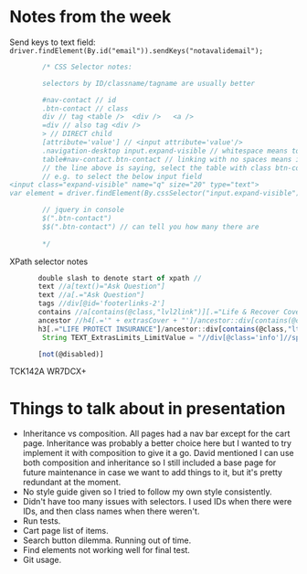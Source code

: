# Notes from the week

Send keys to text field:
`driver.findElement(By.id("email")).sendKeys("notavalidemail");`

```javascript
        /* CSS Selector notes:

        selectors by ID/classname/tagname are usually better

        #nav-contact // id
        .btn-contact // class
        div // tag <table />  <div />   <a />
        =div // also tag <div />
        > // DIRECT child
        [attribute='value'] // <input attribute='value'/>
        .navigation-desktop input.expand-visible // whitespace means to select from all children not just direct children
        table#nav-contact.btn-contact // linking with no spaces means it's selecting the SAME element
        // the line above is saying, select the table with class btn-contact and ID nav-contact
        // e.g. to select the below input field
<input class="expand-visible" name="q" size="20" type="text">
var element = driver.findElement(By.cssSelector("input.expand-visible")

        // jquery in console
        $(".btn-contact")
        $$(".btn-contact") // can tell you how many there are
        
        */
```
XPath selector notes
```javascript
       double slash to denote start of xpath //
       text //a[text()="Ask Question"]
       text //a[.="Ask Question"]
       tags //div[@id='footerlinks-2']
       contains //a[contains(@class,"lvl2link")][.="Life & Recover Cover"]
       ancestor //h4[.='" + extrasCover + "']/ancestor::div[contains(@class,"item slide")]//a[.='Select']
       h3[.="LIFE PROTECT INSURANCE"]/ancestor::div[contains(@class,"lt1_filter_slide ")]//span[.="Get a quote"]"
        String TEXT_ExtrasLimits_LimitValue = "//div[@class='info']//span[contains(@class,'heading')][.='%s']/ancestor::div[@class='info']/following-sibling::div[@class='progress-container']//p[not(contains(@class,'helper-txt'))]";

       [not(@disabled)]

```
TCK142A
WR7DCX+

# Things to talk about in presentation

* Inheritance vs composition. All pages had a nav bar except for the cart page. Inheritance was probably a better choice here but I wanted to try implement it with composition to give it a go. David mentioned I can use both composition and inheritance so I still included a base page for future maintenance in case we want to add things to it, but it's pretty redundant at the moment.
* No style guide given so I tried to follow my own style consistently.
* Didn't have too many issues with selectors. I used IDs when there were IDs, and then class names when there weren't.
* Run tests.
* Cart page list of items.
* Search button dilemma. Running out of time.
* Find elements not working well for final test.
* Git usage.

